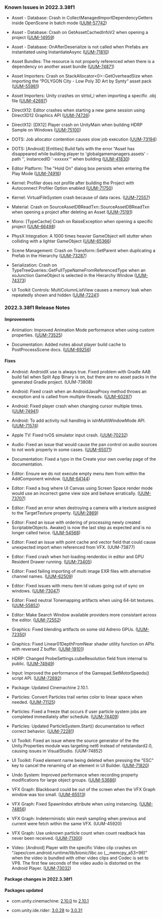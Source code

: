 ### Known Issues in 2022.3.38f1

- Asset - Database: Crash in CollectManagedImportDependencyGetters inside OpenScene in batch mode
    ([UUM-57742](https://issuetracker.unity3d.com/issues/crash-in-collectmanagedimportdependencygetters-inside-openscene-in-batch-mode))

- Asset - Database: Crash on GetAssetCachedInfoV2 when opening a project
    ([UUM-14959](https://issuetracker.unity3d.com/issues/crash-on-getassetcachedinfov2-when-opening-a-project))

- Asset - Database: OnAfterDeserialize is not called when Prefabs are instantiated using InstantiateAsync
    ([UUM-71810](https://issuetracker.unity3d.com/issues/onafterdeserialize-is-not-called-when-prefabs-are-instantiated-using-instantiateasync))

- Asset Bundles: The resource is not properly referenced when there is a dependency on another asset bundle
    ([UUM-74871](https://issuetracker.unity3d.com/issues/the-resource-is-not-properly-referenced-when-there-is-a-dependency-on-another-asset-bundle))

- Asset Importers: Crash on StackAllocator<0>::GetOverheadSize when importing the “POLYGON City - Low Poly 3D Art by Synty“ asset pack
    ([UUM-55981](https://issuetracker.unity3d.com/issues/crash-on-stackallocator-getoverheadsize-when-importing-the-polygon-city-low-poly-3d-art-by-synty-asset-pack))

- Asset Importers: Unity crashes on strtol_l when importing a specific .obj file
    ([UUM-42697](https://issuetracker.unity3d.com/issues/unity-crashes-on-strtol-l-when-importing-a-specific-obj-file))

- DirectX12: Editor crashes when starting a new game session using Direct3D12 Graphics API
    ([UUM-74726](https://issuetracker.unity3d.com/issues/editor-crashes-when-starting-a-new-game-session-using-direct3d12-graphics-api))

- DirectX12: [DX12] Player crash on UnityMain when building HDRP Sample on Windows
    ([UUM-75100](https://issuetracker.unity3d.com/issues/dx12-player-crash-on-unitymain-when-building-hdrp-sample-on-windows))

- DOTS: Job allocator contention causes slow job execution
    ([UUM-73194](https://issuetracker.unity3d.com/issues/job-allocator-contention-causes-slow-job-execution))

- DOTS: [Android] [Entities] Build fails with the error “Asset has disappeared while building player to 'globalgamemanagers.assets' - path '', instancedID '-xxxxxx'“ when building
    ([UUM-41830](https://issuetracker.unity3d.com/issues/android-entities-build-fails-with-the-error-asset-has-disappeared-while-building-player-to-globalgamemanagers-dot-assets-path-instancedid-xxxxxx-when-building))

- Editor Platform: The "Hold On" dialog box persists when entering the Play Mode
    ([UUM-74916](https://issuetracker.unity3d.com/issues/the-hold-on-dialog-box-persists-when-entering-the-play-mode))

- Kernel: Profiler does not profile after building the Project with Autoconnect Profiler Option enabled
    ([UUM-71750](https://issuetracker.unity3d.com/issues/profiler-does-not-profile-after-building-the-project-with-autoconnect-profiler-option-enabled))

- Kernel: VirtualFileSystem crash because of data races.
    ([UUM-72557](https://issuetracker.unity3d.com/issues/virtualfilesystem-crash-because-of-data-races))

- Material: Crash on SourceAssetDBReadTxn::SourceAssetDBReadTxn when opening a project after deleting an Asset
    ([UUM-75191](https://issuetracker.unity3d.com/issues/crash-on-sourceassetdbreadtxn-sourceassetdbreadtxn-when-opening-a-project-after-deleting-an-asset))

- Mono: [TypeCache] Crash on RaiseException when opening a specific project
    ([UUM-66498](https://issuetracker.unity3d.com/issues/crash-on-raiseexception-when-opening-a-specific-project))

- PhysX Integration: A 1000 times heavier GameObject will stutter when colliding with a lighter GameObject
    ([UUM-65366](https://issuetracker.unity3d.com/issues/a-1000-times-heavier-gameobject-will-stutter-when-colliding-with-a-lighter-gameobject))

- Scene Management: Crash on Transform::SetParent when duplicating a Prefab in the Hierarchy
    ([UUM-73287](https://issuetracker.unity3d.com/issues/crash-on-transform-setparent-when-duplicating-a-prefab-in-the-hierarchy))

- Serialization: Crash on TypeTreeQueries::GetFullTypeNameFromReferencedType when an xoJunction GameObject is selected in the Hierarchy Window
    ([UUM-74373](https://issuetracker.unity3d.com/issues/crash-on-typetreequeries-getfulltypenamefromreferencedtype-when-an-xojunction-gameobject-is-selected-in-the-hierarchy-window))

- UI Toolkit Controls: MultiColumnListView causes a memory leak when repeatedly shown and hidden
    ([UUM-72241](https://issuetracker.unity3d.com/issues/multicolumnlistview-causes-a-memory-leak-when-repeatedly-shown-and-hidden))



### 2022.3.38f1 Release Notes

#### Improvements

- Animation: Improved Animation Mode performance when using custom properties.
    ([UUM-73525](https://issuetracker.unity3d.com/issues/the-editor-freezes-when-changes-are-made-in-the-timeline-window-and-a-large-number-of-animation-curve-bindings-and-gameobjects-are-loaded))

- Documentation: Added notes about player build cache to PostProcessScene docs.
    ([UUM-69256](https://issuetracker.unity3d.com/issues/the-postprocesssceneattribute-is-not-called-when-the-project-is-built-more-than-once))



#### Fixes

- Android: AndroidX use is always true. Fixed problem with Gradle AAB build fail when Split App Binary is on, but there are no asset packs in the generated Gradle project.
    (UUM-73808)

- Android: Fixed crash when an AndroidJavaProxy method throws an exception and is called from multiple threads.
    ([UUM-60297](https://issuetracker.unity3d.com/issues/android-player-crashes-when-androidjavaproxy-which-throws-an-exception-is-called-from-multiple-threads))

- Android: Fixed player crash when changing cursor multiple times.
    ([UUM-74941](https://issuetracker.unity3d.com/issues/android-the-player-crashes-when-changing-cursor-multiple-times-on-android))

- Android: To add activity null handling in isInMultiWindowMode API.
    ([UUM-71574](https://issuetracker.unity3d.com/issues/android-the-player-crashes-at-isinmultiwindowmode-when-using-lifecycle-methods))

- Apple TV: Fixed tvOS simulator input crash.
    ([UUM-70232](https://issuetracker.unity3d.com/issues/tvos-project-crashes-on-startup-on-apple-tv-simulator-both-x86-64-and-arm64-architectures))

- Audio: Fixed an issue that would cause the pan control on audio sources to not work properly in some cases.
    ([UUM-65071](https://issuetracker.unity3d.com/issues/audiosource-stereo-pan-property-doesnt-fully-mute-the-right-or-left-channel-when-using-a-videoplayer-attached-to-an-audiosource-and-setting-the-option-to-1-or-1))

- Documentation: Fixed a typo in the Create your own overlay page of the documentation.

- Editor: Ensure we do not execute empty menu item from within the AddComponent window.
    ([UUM-64144](https://issuetracker.unity3d.com/issues/executemenuitem-failed-because-there-is-no-menu-named-error-is-thrown-when-clicking-just-below-create-and-add-in-the-add-component-window))

- Editor: Fixed a bug where UI Canvas using Screen Space render mode would use an incorrect game view size and behave erratically.
    ([UUM-73707](https://issuetracker.unity3d.com/issues/erratic-behavior-while-editing-ui-in-prefab-when-canvas-render-mode-is-set-to-screen-space-camera-option))

- Editor: Fixed an error when destroying a camera with a texture assigned to the TargetTexture property.
    ([UUM-2869](https://issuetracker.unity3d.com/issues/android-releasing-render-texture-that-is-set-as-camera-dot-targettexture-error-when-calling-resources-dot-unloadunusedassets))

- Editor: Fixed an issue with ordering of processing newly created ScriptableObjects. Awake\(\) is now the last step as expected and is no longer called twice.
    ([UUM-54568](https://issuetracker.unity3d.com/issues/assetpostprocessor-dot-onpostprocessallassets-is-called-twice-when-creating-an-asset-and-any-changes-to-serialized-fields-performed-in-the-first-call-are-not-saved))

- Editor: Fixed an issue with point cache and vector field that could cause unexpected import when referenced from VFX.
    (UUM-73877)

- Editor: Fixed crash when hot-loading renderdoc in editor and GPU Resident Drawer running.
    ([UUM-73405](https://issuetracker.unity3d.com/issues/crash-when-loading-renderdoc-in-a-specific-scene))

- Editor: Fixed failing importing of multi image EXR files with alternative channel names.
    ([UUM-62509](https://issuetracker.unity3d.com/issues/exr-import-fails-when-using-valid-exr-textures-from-alab-dataset))

- Editor: Fixed issues with menu item Id values going out of sync on windows.
    ([UUM-73047](https://issuetracker.unity3d.com/issues/custom-and-built-in-menu-items-stop-working-when-a-project-has-lots-of-menu-items))

- Editor: Fixed neutral Tonemapping artifacts when using 64-bit textures.
    ([UUM-55852](https://issuetracker.unity3d.com/issues/unlit-shader-graph-displays-incorrect-data-when-in-the-scene-view))

- Editor: Make Search Window available providers more consistant across the editor.
    ([UUM-72552](https://issuetracker.unity3d.com/issues/search-windows-opened-from-the-project-browser-and-windows-menu-act-differently))

- Graphics: Fixed blending artifacts on some old Adreno GPUs.
    ([UUM-72350](https://issuetracker.unity3d.com/issues/vulkan-android-visual-corruption-is-visible-on-some-android-devices-in-the-player-when-depth-of-field-is-enabled-in-global-volume-and-the-vulkan-graphics-api-is-selected))

- Graphics: Fixed Linear01DepthFromNear shader utility function on APIs with reversed Z buffer.
    ([UUM-19101](https://issuetracker.unity3d.com/issues/linear01depth-doesnt-return-different-values-depending-on-unity-reversed-z-when-graphics-api-is-not-openglcore))

- HDRP: Changed ProbeSettings.cubeResolution field from internal to public.
    ([UUM-74949](https://issuetracker.unity3d.com/issues/hdrp-probessettings-dot-cuberesolution-is-internal-and-can-not-be-changed-easilly))

- Input: Improved the performance of the Gamepad.SetMotorSpeeds\(\) script API.
    ([UUM-72692](https://issuetracker.unity3d.com/issues/gamepad-dot-setmotorspeeds-cpu-usage-is-3-times-higher-when-the-controller-is-connected-via-bluetooth))

- Package: Updated Cinemachine 2.10.1.

- Particles: Convert Particles trail vertex color to linear space when needed.
    ([UUM-71125](https://issuetracker.unity3d.com/issues/the-particle-system-trail-module-creates-trails-with-a-lighter-coloring-than-the-particles-when-the-color-space-is-set-to-linear))

- Particles: Fixed a freeze that occurs if user particle system jobs are completed immediately after schedule.
    ([UUM-74409](https://issuetracker.unity3d.com/issues/editor-freezes-when-opening-a-scene-containing-a-timeline))

- Particles: Updated ParticleSystem.Start\(\) documentation to reflect correct behavior.
    ([UUM-72281](https://issuetracker.unity3d.com/issues/the-particle-system-prewarm-flag-is-ignored-when-calling-the-start-function-after-the-stop-function))

- UI Toolkit: Fixed an issue where the source generator of the the Unity.Properties module was targeting net6 instead of netstandard2.0, causing issues in VisualStudio.
    (UUM-74852)

- UI Toolkit: Fixed element name being deleted when pressing the "ESC" key to cancel the renaming of an element in UI Builder.
    ([UUM-71820](https://issuetracker.unity3d.com/issues/element-name-is-deleted-when-pressing-the-esc-key-to-cancel-the-renaming-of-an-element-in-ui-builder))

- Undo System: Improved performance when recording property modifications for large object groups.
    ([UUM-53686](https://issuetracker.unity3d.com/issues/editor-hangs-for-several-seconds-when-changing-static-flags))

- VFX Graph: Blackboard could be out of the screen when the VFX Graph window was too small.
    ([UUM-65513](https://issuetracker.unity3d.com/issues/layout-elements-are-missing-when-the-vfx-graph-window-is-docked-horizontally))

- VFX Graph: Fixed SpawnIndex attribute when using instancing.
    ([UUM-74856](https://issuetracker.unity3d.com/issues/vfx-graph-spawnindex-values-are-wrong-with-instancing-on-and-several-vfx-instances))

- VFX Graph: Indeterministic skin mesh sampling when previous and current were fetch within the same VFX.
    (UUM-45920)

- VFX Graph: Use unknown particle count when count readback has never been received.
    ([UUM-71300](https://issuetracker.unity3d.com/issues/vfx-graph-effect-instance-stops-rendering-when-a-second-instance-of-the-same-effect-starts-2-frames-later))

- Video: \[Android\] Player with the specific Video clip crashes on "/apex/com.android.runtime/lib/bionic/libc.so \(__memcpy_a53+96\)" when the video is bundled with other video clips and Codec is set to VP8. The first few seconds of the video audio is distorted on the Android Player.
    ([UUM-73032](https://issuetracker.unity3d.com/issues/android-player-with-the-specific-video-clip-crashes-on-slash-apex-slash-com-dot-android-dot-runtime-slash-lib-slash-bionic-slash-libc-dot-so-memcpy-a53-plus-96-when-the-video-is-bundled-with-other-video-clips-and-codec-is-set-to-vp8))




#### Package changes in 2022.3.38f1

#### Packages updated

- com.unity.cinemachine: [2.10.0](https://docs.unity3d.com/Packages/com.unity.cinemachine@2.10//changelog/CHANGELOG.html) to [2.10.1](https://docs.unity3d.com/Packages/com.unity.cinemachine@2.10//changelog/CHANGELOG.html)

- com.unity.ide.rider: [3.0.28](https://docs.unity3d.com/Packages/com.unity.ide.rider@3.0//changelog/CHANGELOG.html) to [3.0.31](https://docs.unity3d.com/Packages/com.unity.ide.rider@3.0//changelog/CHANGELOG.html)